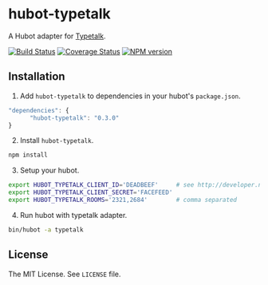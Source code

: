 hubot-typetalk
==============

A Hubot adapter for [Typetalk](http://www.typetalk.com/).

[![Build Status](https://travis-ci.org/nulab/hubot-typetalk.png?branch=master)](https://travis-ci.org/nulab/hubot-typetalk)
[![Coverage Status](https://coveralls.io/repos/nulab/hubot-typetalk/badge.png?branch=master)](https://coveralls.io/r/nulab/hubot-typetalk?branch=master)
[![NPM version](https://badge.fury.io/js/hubot-typetalk.png)](http://badge.fury.io/js/hubot-typetalk)

## Installation

1. Add `hubot-typetalk` to dependencies in your hubot's `package.json`.
  ```javascript
"dependencies": {
        "hubot-typetalk": "0.3.0"
}
  ```

2. Install `hubot-typetalk`.
  ```sh
npm install
  ```

3. Setup your hubot.
  ```sh
export HUBOT_TYPETALK_CLIENT_ID='DEADBEEF'     # see http://developer.nulab-inc.com/docs/typetalk/auth#client
export HUBOT_TYPETALK_CLIENT_SECRET='FACEFEED'
export HUBOT_TYPETALK_ROOMS='2321,2684'        # comma separated
  ```

4. Run hubot with typetalk adapter.
  ```sh
bin/hubot -a typetalk
  ```

## License

The MIT License. See `LICENSE` file.
